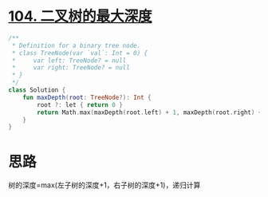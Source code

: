# [104. 二叉树的最大深度](https://leetcode-cn.com/problems/maximum-depth-of-binary-tree/)

```kotlin
/**
 * Definition for a binary tree node.
 * class TreeNode(var `val`: Int = 0) {
 *     var left: TreeNode? = null
 *     var right: TreeNode? = null
 * }
 */
class Solution {
    fun maxDepth(root: TreeNode?): Int {
        root ?: let { return 0 }
        return Math.max(maxDepth(root.left) + 1, maxDepth(root.right) + 1)
    }
}
```

# 思路

树的深度=max(左子树的深度+1，右子树的深度+1)，递归计算

